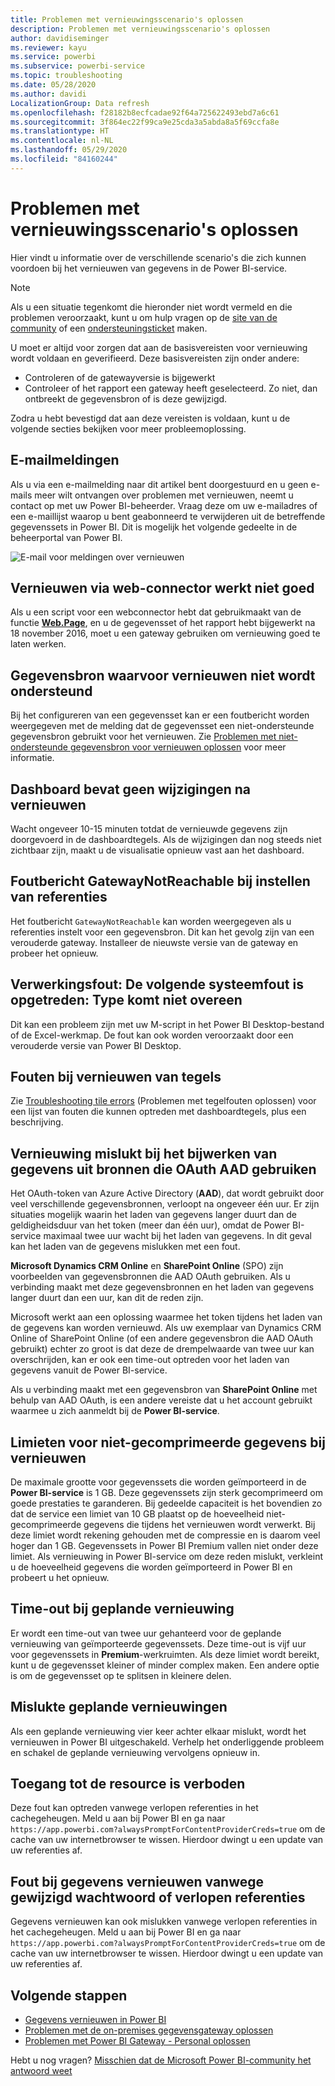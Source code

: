 ```yaml
---
title: Problemen met vernieuwingsscenario's oplossen
description: Problemen met vernieuwingsscenario's oplossen
author: davidiseminger
ms.reviewer: kayu
ms.service: powerbi
ms.subservice: powerbi-service
ms.topic: troubleshooting
ms.date: 05/28/2020
ms.author: davidi
LocalizationGroup: Data refresh
ms.openlocfilehash: f28182b8ecfcadae92f64a725622493ebd7a6c61
ms.sourcegitcommit: 3f864ec22f99ca9e25cda3a5abda8a5f69ccfa8e
ms.translationtype: HT
ms.contentlocale: nl-NL
ms.lasthandoff: 05/29/2020
ms.locfileid: "84160244"
---
```

# <a name="troubleshooting-refresh-scenarios"></a>Problemen met vernieuwingsscenario's oplossen

Hier vindt u informatie over de verschillende scenario's die zich kunnen voordoen bij het vernieuwen van gegevens in de Power BI-service.

> [!NOTE]
> Als u een situatie tegenkomt die hieronder niet wordt vermeld en die problemen veroorzaakt, kunt u om hulp vragen op de [site van de community](https://community.powerbi.com/) of een [ondersteuningsticket](https://powerbi.microsoft.com/support/) maken.
>

U moet er altijd voor zorgen dat aan de basisvereisten voor vernieuwing wordt voldaan en geverifieerd. Deze basisvereisten zijn onder andere:

* Controleren of de gatewayversie is bijgewerkt
* Controleer of het rapport een gateway heeft geselecteerd. Zo niet, dan ontbreekt de gegevensbron of is deze gewijzigd.

Zodra u hebt bevestigd dat aan deze vereisten is voldaan, kunt u de volgende secties bekijken voor meer probleemoplossing. 


## <a name="email-notifications"></a>E-mailmeldingen

Als u via een e-mailmelding naar dit artikel bent doorgestuurd en u geen e-mails meer wilt ontvangen over problemen met vernieuwen, neemt u contact op met uw Power BI-beheerder. Vraag deze om uw e-mailadres of een e-maillijst waarop u bent geabonneerd te verwijderen uit de betreffende gegevenssets in Power BI. Dit is mogelijk het volgende gedeelte in de beheerportal van Power BI.

![E-mail voor meldingen over vernieuwen](media/refresh-troubleshooting-refresh-scenarios/refresh-email.png)

## <a name="refresh-using-web-connector-doesnt-work-properly"></a>Vernieuwen via web-connector werkt niet goed

Als u een script voor een webconnector hebt dat gebruikmaakt van de functie [**Web.Page**](/powerquery-m/web-page), en u de gegevensset of het rapport hebt bijgewerkt na 18 november 2016, moet u een gateway gebruiken om vernieuwing goed te laten werken.

## <a name="unsupported-data-source-for-refresh"></a>Gegevensbron waarvoor vernieuwen niet wordt ondersteund

Bij het configureren van een gegevensset kan er een foutbericht worden weergegeven met de melding dat de gegevensset een niet-ondersteunde gegevensbron gebruikt voor het vernieuwen. Zie [Problemen met niet-ondersteunde gegevensbron voor vernieuwen oplossen](service-admin-troubleshoot-unsupported-data-source-for-refresh.md) voor meer informatie.

## <a name="dashboard-doesnt-reflect-changes-after-refresh"></a>Dashboard bevat geen wijzigingen na vernieuwen

Wacht ongeveer 10-15 minuten totdat de vernieuwde gegevens zijn doorgevoerd in de dashboardtegels. Als de wijzigingen dan nog steeds niet zichtbaar zijn, maakt u de visualisatie opnieuw vast aan het dashboard.

## <a name="gatewaynotreachable-when-setting-credentials"></a>Foutbericht GatewayNotReachable bij instellen van referenties

Het foutbericht `GatewayNotReachable` kan worden weergegeven als u referenties instelt voor een gegevensbron. Dit kan het gevolg zijn van een verouderde gateway. Installeer de nieuwste versie van de gateway en probeer het opnieuw.

## <a name="processing-error-the-following-system-error-occurred-type-mismatch"></a>Verwerkingsfout: De volgende systeemfout is opgetreden: Type komt niet overeen

Dit kan een probleem zijn met uw M-script in het Power BI Desktop-bestand of de Excel-werkmap. De fout kan ook worden veroorzaakt door een verouderde versie van Power BI Desktop.

## <a name="tile-refresh-errors"></a>Fouten bij vernieuwen van tegels

Zie [Troubleshooting tile errors](refresh-troubleshooting-tile-errors.md) (Problemen met tegelfouten oplossen) voor een lijst van fouten die kunnen optreden met dashboardtegels, plus een beschrijving.

## <a name="refresh-fails-when-updating-data-from-sources-that-use-aad-oauth"></a>Vernieuwing mislukt bij het bijwerken van gegevens uit bronnen die OAuth AAD gebruiken

Het OAuth-token van Azure Active Directory (**AAD**), dat wordt gebruikt door veel verschillende gegevensbronnen, verloopt na ongeveer één uur. Er zijn situaties mogelijk waarin het laden van gegevens langer duurt dan de geldigheidsduur van het token (meer dan één uur), omdat de Power BI-service maximaal twee uur wacht bij het laden van gegevens. In dit geval kan het laden van de gegevens mislukken met een fout.

**Microsoft Dynamics CRM Online** en **SharePoint Online** (SPO) zijn voorbeelden van gegevensbronnen die AAD OAuth gebruiken. Als u verbinding maakt met deze gegevensbronnen en het laden van gegevens langer duurt dan een uur, kan dit de reden zijn.

Microsoft werkt aan een oplossing waarmee het token tijdens het laden van de gegevens kan worden vernieuwd. Als uw exemplaar van Dynamics CRM Online of SharePoint Online (of een andere gegevensbron die AAD OAuth gebruikt) echter zo groot is dat deze de drempelwaarde van twee uur kan overschrijden, kan er ook een time-out optreden voor het laden van gegevens vanuit de Power BI-service.

Als u verbinding maakt met een gegevensbron van **SharePoint Online** met behulp van AAD OAuth, is een andere vereiste dat u het account gebruikt waarmee u zich aanmeldt bij de **Power BI-service**.

## <a name="uncompressed-data-limits-for-refresh"></a>Limieten voor niet-gecomprimeerde gegevens bij vernieuwen

De maximale grootte voor gegevenssets die worden geïmporteerd in de **Power BI-service** is 1 GB. Deze gegevenssets zijn sterk gecomprimeerd om goede prestaties te garanderen. Bij gedeelde capaciteit is het bovendien zo dat de service een limiet van 10 GB plaatst op de hoeveelheid niet-gecomprimeerde gegevens die tijdens het vernieuwen wordt verwerkt. Bij deze limiet wordt rekening gehouden met de compressie en is daarom veel hoger dan 1 GB. Gegevenssets in Power BI Premium vallen niet onder deze limiet. Als vernieuwing in Power BI-service om deze reden mislukt, verkleint u de hoeveelheid gegevens die worden geïmporteerd in Power BI en probeert u het opnieuw.

## <a name="scheduled-refresh-timeout"></a>Time-out bij geplande vernieuwing

Er wordt een time-out van twee uur gehanteerd voor de geplande vernieuwing van geïmporteerde gegevenssets. Deze time-out is vijf uur voor gegevenssets in **Premium**-werkruimten. Als deze limiet wordt bereikt, kunt u de gegevensset kleiner of minder complex maken. Een andere optie is om de gegevensset op te splitsen in kleinere delen.

## <a name="scheduled-refresh-failures"></a>Mislukte geplande vernieuwingen

Als een geplande vernieuwing vier keer achter elkaar mislukt, wordt het vernieuwen in Power BI uitgeschakeld. Verhelp het onderliggende probleem en schakel de geplande vernieuwing vervolgens opnieuw in.

## <a name="access-to-the-resource-is-forbidden"></a>Toegang tot de resource is verboden  

Deze fout kan optreden vanwege verlopen referenties in het cachegeheugen. Meld u aan bij Power BI en ga naar `https://app.powerbi.com?alwaysPromptForContentProviderCreds=true` om de cache van uw internetbrowser te wissen. Hierdoor dwingt u een update van uw referenties af.

## <a name="data-refresh-failure-because-of-password-change-or-expired-credentials"></a>Fout bij gegevens vernieuwen vanwege gewijzigd wachtwoord of verlopen referenties

Gegevens vernieuwen kan ook mislukken vanwege verlopen referenties in het cachegeheugen. Meld u aan bij Power BI en ga naar `https://app.powerbi.com?alwaysPromptForContentProviderCreds=true` om de cache van uw internetbrowser te wissen. Hierdoor dwingt u een update van uw referenties af.

## <a name="next-steps"></a>Volgende stappen

- [Gegevens vernieuwen in Power BI](refresh-data.md)  
- [Problemen met de on-premises gegevensgateway oplossen](service-gateway-onprem-tshoot.md)  
- [Problemen met Power BI Gateway - Personal oplossen](service-admin-troubleshooting-power-bi-personal-gateway.md)  

Hebt u nog vragen? [Misschien dat de Microsoft Power BI-community het antwoord weet](https://community.powerbi.com/)
